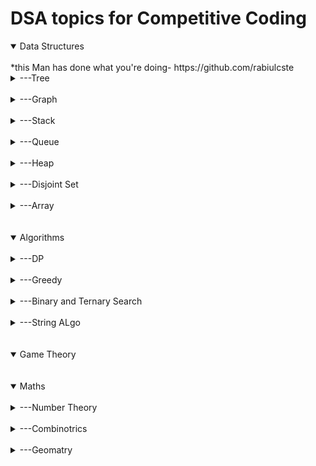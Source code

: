 # DSA topics for Competitive Coding #

<details open>
<summary>Data Structures</summary>
<br>*this Man has done what you're doing- https://github.com/rabiulcste
  <details>
  <summary>---Tree</summary>
                    <details>
                            <summary>------Binary Tree</summary>
                             Khaali
                    </details>
                    <details>
                            <summary>------Binary Search Tree</summary>
                            <details>
                                    <summary>---------------About</summary>
                                     Is a binary tree with ( "node->left < node < node -> right)
                           </details>
                           <details>
                                   <summary>---------------------Declaration</summary>
                                            --------------------------[Code](https://github.com/aayush4vedi/MyCompetitiveCoding/blob/master/spoj/tree/BST/templateBST.cpp)
                                            <br>
                                            ---------------------------------Includes:
                                            <br>
                                            ------------------------------------1.Inserting a node<br>
                                            ------------------------------------2.Deletion of a node<br>
                                            ------------------------------------3.Searching for a node<br>
                                            ------------------------------------4.Tree traversal(preorder,inorder, postorder)                                               <br>
                                            ------------------------------------5.Printing the tree(display)<br>
                                            ------------------------------------6.Has path sum<br>
                                            ------------------------------------7.Height of a node<br>
                                            ------------------------------------8.Diameter of tree<br>
                                            ------------------------------------9.Mirror a tree<br>
                                            ------------------------------------10.LCA-using BST properties, so won't work on                                     tree !=BST<br>
                                            ------------------------------------11.Print ancestors of a node<br>
                                            ------------------------------------12.Print Vertically<br>
                                            ------------------------------------13.Diagonal Print-not working with class(goto                                            GfG)<br>
                           </details>
                           <details>
                                   <summary>---------------Uses</summary>
                                   <details>
                                           <summary>---------------------In heaps/Maps</summary>
                                   </details>
                           </details>
                           <details>
                                   <summary>---------------Questions</summary>
                                            <details>
                                                     <summary>---------------------------Topic</summary>
                                                      Link: http://www.spoj.com/problems/BST/
                                                      <br>
                                                      Solution: https://www.quora.com/What-is-the-approach-to-solve-this-question-SPOJ-com-Problem-BST
                                            </details>
                           </details>
                  </details>
                  <details>
                          <summary>------Segment Tree</summary>
                          <details>
                                  <summary>---------------About</summary>
                                  ---Is a height balanced binary tree with static structure(str can't be changed once made)
                                  <br><br>------Height = log2(n)// n is #ele in array
                                  <br>------#Internal nodes = n-1
                                  <br>------#total nodes = n+n-1
                                  <br><br>
                                  ---Used in Range Queries.
                                  <br>
                                  ---Easy to think and code.
                                  <br>
                                  ---Fundamental operations:
                                  <br>
                                  ------(1)Merge: (going up) storing information(e.g. sum,min/max ele) of 2 nodes into a singe node
                                  <br>
                                  ------(2)Split: (going down) propagation of information(like: update)from parent node to it's children.It's done in **Lazy Manner.
                                  <br>Heavy light decompostion:https://blog.anudeep2011.com/heavy-light-decomposition/
                        </details>
                        <details>
                                <summary>---------------------Code: SegTree</summary>
                                          --------------------------[Code for SegTree](https://github.com/aayush4vedi/MyCompetitiveCoding/blob/master/spoj/tree/SegmentTree/template.cpp)
                                          <br>
                                          ---------------------------------Includes:
                                          <br>
                                          ------------------------------------1.Build tree-O(N)<br>
                                          ------------------------------------2.Update an index-O(logN)<br>
                                          ------------------------------------2.Update an Rante-O(NlogN) // the code gives SSGIV<br>
                                          ------------------------------------4.Range Query-O(logN)
                                          <br>
                                          ---------------------------------------------4.1 Range Sum Query<br>
                                          ---------------------------------------------4.1 Range Min Query<br>
                                          ------------------------------------TIP.To traverse array-print arr[i]
                                          </details>
                                          <details>
                                          <summary>---------------------Code: Lazy Propagation-segTree</summary>
                                          --------------------------[Code for SegTree]-LAZY PROPAGATION](https://github.com/aayush4vedi/MyCompetitiveCoding/blob/master/spoj/tree/SegmentTree/template_lazyPropagation.cpp)
                                          <br>
                                          ---------------------------------Includes:
                                          <br>
                                          ------------------------------------1.Build tree-O(N)<br>
                                          ------------------------------------2.Update an index-O(logN)<br>
                                          ------------------------------------2.Update an range-O(logN) //while upar wala does in O(nlogN)<br>
                                          ------------------------------------5.Point-Query//to see updated array(logN)
                                          <br>
                                          ------------------------------------TIP.To traverse array-REP(i,0,n)cout< < pointer-query(0,n-1,i-1);<br>
                                          ------------------------------------6.Range Query-O(logN)
                                          <br>
                                          ---------------------------------------------4.1 Range Sum Query<br>
                                          ---------------------------------------------4.1 Range Min Query
                        </details>
                        <details>
                                <summary>---------------Uses</summary>
                                <br>---------------------Range Queries in O(logN)
                        </details>
                        <details>
                                <summary>---------------Questions</summary>
                                <details>
                                        <summary>---------------------------Simple SegTree</summary>
                                                  Link: http://codeforces.com/contest/380/problem/C
                                                  <br>
                                                  Solution: https://sidhantgoyal.wordpress.com/2014/02/05/sereja-and-brackets/
                                                  <br>https://github.com/jhonber/Programming-Contest/blob/47b0e6685c18dc4dc3640fc7e1982628681ad718/codeforces/Codeforces%20Round%20%23223%20%28Div.%201%29/C.cpp
                                 </details>
                                 <details>
                                        <summary>---------------------------CodeForces collection-undone: http://codeforces.com/blog/entry/15890</summary>
                                 </details>
                                 <details>
                                        <summary>---------------------------Another collection-All done</summary>
                                                  Link: http://jaskamalkainth.github.io/Segment-tree-Problems/                                                    </details>
                        </details>
                        </details>
                        <details>
                                <summary>------Trie</summary>
                                ------------reTRIEval of data
                                <br>------------ Trie can store information about keys/numbers/strings compactly in a tree.
                                <br>------------used in dictionary searching for strings
                                <details>
                                        <summary>------------code</summary>
                                        <details>
                                                 <summary>------------1.Mine</summary>
                                                 1.GfG: use when a bool value is reqd in class(is_last,count)-doesnt contains delete- https://www.geeksforgeeks.org/trie-insert-and-search/
                                                 2.GoTigers!-easy deletion(in C)-http://yihuad.blogspot.in/2013/11/trie-implementation-in-c-geeksforgeeks.html
                                                 <br>------------------Includes:
                                                 ------------------------0.Build trie-O(n*m)<br>
                                                 ------------------------1.Insertion-O(key lenght){time},O(alphabet_size*key_lenght*no_of_keys){space}<br>
                                                 ------------------------2.Search-O(key lenght){time},O(alphabet_size*key_lenght*no_of_keys){space}<br>
                                                 ------------------------3.Deletion<br>
                                                 ------------------------4.Lexographical print<br>
                                        </details>
                                        <details>
                                                 <summary>------------2.Using map</summary>
                                                 http://pastebin.com/fyqsH65k
                                        </details>
                                         <details>
                                                 <summary>------------2.Using Linked list</summary>
                                                 http://pastebin.com/kUYHiLRC
                                        </details>
                                        <details>
                                                 <summary>------------3.Using Classes </summary>
                                                 https://gist.github.com/reterVision/8487831
                                        </details>
                                        <details>
                                                 <summary>------------4.Memory Effecient(& easy)</summary>
http://yihuad.blogspot.in/2013/11/trie-implementation-in-c-geeksforgeeks.html                                        </details>
                                </details>
                                <details>
                                        <summary>------------Questions</summary>
                                        <details>
                                                <summary>---------------(A)Bit-string wale(XOR)</summary>
                                                <details>
                                                       <summary>------------------1.Find 2 elements in array with max XOR value                                                        </summary>
                                                       Link: https://threads-iiith.quora.com/Tutorial-on-Trie-and-example-problems
                                                       <br>solution: https://www.geeksforgeeks.org/minimum-xor-value-pair/
                                              </details>
                                              <details>
                                                       <summary>------------------1.Find subarray with maximum XOR                                                        </summary>
                                                       Link: https://threads-iiith.quora.com/Tutorial-on-Trie-and-example-problems
                                                       <br>solution: https://www.geeksforgeeks.org/find-the-maximum-subarray-xor-in-a-given-array/
                                              </details>
                                              <details>
                                                       <summary>------------------1.print the number of subarrays whose XOR is less than K                                                        </summary>
                                                       Link: https://threads-iiith.quora.com/Tutorial-on-Trie-and-example-problems
                                                       <br>solution: https://www.geeksforgeeks.org/subarray-xor-less-k/
                                              </details>
                                        </details>
                                        <details>
                                                <summary>---------------(B)Alpha-string</summary>
                                                <details>
                                                        <summary>------------------(E).Add & count partial appearnces</summary>
                                                        Link:  https://www.hackerrank.com/challenges/contacts/problem <br>
                                                        Solution: https://www.hackerrank.com/challenges/contacts/editorial
                                                </details>
                                                <details>
                                                        <summary>------------------(M).Find if a string is prefix of any other</summary>
                                                        Link: https://www.hackerrank.com/challenges/no-prefix-set/problem <br>
                                                        Solution: https://www.hackerrank.com/challenges/no-prefix-set/editorial
                                                </details>              
                                                <details>
                                                        <summary>------------------(M).Phone list-SPOJ: used vector of occurrences in node declaration</summary>
                                                        Link: http://www.spoj.com/problems/PHONELST/<br>
                                                        Solution: http://theoryofprogramming.com/2015/08/24/trie-tree-practise-spoj-phonelst/
                                                </details>  
                                                <details>
                                                        <summary>------------------(D).Partial Search & Lexographical Print</summary>
                                                        Link:http://theoryofprogramming.com/2015/09/01/trie-tree-practise-spoj-dict/ 
                                                </details>                                            
                                          </details>
                                </details>
                        </details>
                        <details>
                                <summary>------BIT/AVL Tree</summary>
                                <details>
                                         <summary>Uses</summary>
                                          <details>
                                                   <summary>Find kth smallest element in array after sorting for each query</summary>
                                          </details>                                  
                                </details>
                        </details>
                        <details>
                                <summary>------Heap</summary>
                                <details>
                                        <summary>---------MinHeap</summary>
                                </details>
                                        <details>
                                        <summary>---------MaxHeap</summary>
                                </details>
                       </details>
                      <details>
                              <summary>------Red Black Tree</summary>
                      </details>
                      <details>
                              <summary>------Splay Tree</summary>
                      </details>
                      <details>
                              <summary>------Treap</summary>
                      </details>
                      <details>
                              <summary>------Suffix Tree</summary>
                      </details>
                      <details>
                              <summary>------Prefix Tree</summary>
                      </details>
             </details>
              <br>
      </details>
      <details>
              <summary>---Graph</summary>
              <details>
                      <summary>---------1.Representation</summary>
                      Link: https://gist.github.com/mailpraveens/78713d5d69601bdb6737
              </details>
               <details>
                      <summary>---------2.BFS</summary>
                      <details>
                              <summary>---------------2.1.BFS</summary>
                              link: https://github.com/rabiulcste/Graph-Theory/blob/master/BFS.cpp
                      </details>
                       <details>
                              <summary>---------------2.2.BFS using color{W,G,B}</summary>
                              link: https://github.com/rabiulcste/Graph-Theory/blob/master/BFS%20using%20color.cpp
                      </details>
                       <details>
                              <summary>---------------2.3. 2D BFS</summary>
                              Code: https://github.com/rabiulcste/Graph-Theory/blob/master/BFS%20(2D).cpp
                              example: https://stackoverflow.com/questions/37654296/breadth-first-search-on-2d-array
                      </details>
                </details>
                <details>
                      <summary>---------3.DFS</summary>
                      <details>
                               <summary>---------------3.1 DFS using adjacency list</summary>
                                link: https://github.com/rabiulcste/Graph-Theory/blob/master/DFS.cpp
                      </details>
                      <details>
                               <summary>---------------3.2 DFS using adjacency matrix</summary>
                               link: https://github.com/rabiulcste/Graph-Theory/blob/master/DFS%20using%20matrix.cpp
                      </details>
                      <details>
                               <summary>---------------3.3 2D-DFS</summary>
                               link: https://github.com/rabiulcste/Graph-Theory/blob/master/DFS%202D.cpp
                      </details>
                      <details>
                               <summary>---------------3.3 DFS - Leaf Count and Print</summary>
                               link: https://github.com/aayush4vedi/MyCompetitiveCoding/edit/master/DSA.md
                      </details>
                      <details>
                               <summary>---------------3.3 Cycle detection using DFS</summary>
                               link: https://github.com/rabiulcste/Graph-Theory/blob/master/Cycle%20in%20a%20Graph%20using%20DFS.cpp
                      </details>
              </details>
              <details>
                      <summary>---------4.Shortest Path</summary>
                      <details>
                              <summary>---------------4.1 Djikstra's {works only for + edge weight}</summary>
                              ------to find the shortest paths from the source vertex to all other vertices in the graph.
                                      <details>
                                      <summary>---------------4.1.1 Djikstra's Easy</summary>
                                      link: https://github.com/rabiulcste/Graph-Theory/blob/master/Dijkstra%20easy.cpp
                                      </details>
                                      <details>
                                      <summary>---------------4.1.2 Djikstra's 2D</summary>
                                      link: https://github.com/rabiulcste/Graph-Theory/blob/master/Dijkstra%202D.cpp
                                      </details>
                                      <details>
                                      <summary>---------------4.1.3 Djikstra's Path Print</summary>
                                      link: https://github.com/rabiulcste/Graph-Theory/blob/master/Dijkstra%20Path%20Print.cpp
                                      </details>
                                      <details>
                                      <summary>---------------4.1.4 Djikstra's !easy</summary>
                                      link: https://github.com/rabiulcste/Graph-Theory/blob/master/Dijkstra's%20Algorithm.cpp
                                      </details>https://github.com/rabiulcste/Graph-Theory/blob/master/Bellman%20Ford%20Algorithm.cpp
                      </details>
                      <details>
                              <summary>---------------4.2 Bellman Ford {works for -ve edge weight too}-O(V.E)</summary>
                              ------to find the shortest paths from the source vertex to all other vertices in the graph.
                                      <details>
                                      <summary>---------------4.2.1 Bellman Ford</summary>
                                      link: https://github.com/rabiulcste/Graph-Theory/blob/master/Bellman%20Ford%20Algorithm.cpp
                                      </details>
                                      <details>
                                      <summary>---------------4.2.2 Bellman Ford easy</summary>
                                      link: https://github.com/aayush4vedi/MyCompetitiveCoding/edit/master/DSA.md
                                      </details>
                                      <details>
                                      <summary>---------------4.2.3 Bellman Ford using matrix</summary>
                                      link: https://github.com/rabiulcste/Graph-Theory/blob/master/Bellman%20Ford%20using%20matrix.cpp
                                      </details>
                      </details>
                      <details>
                              <summary>---------------4.3 Floyd-Warshall's {works only for both +/- edge weight}-O(v^3)</summary>
                              ------used to find the shortest paths between between all pairs of vertices in a graph
                              link: 
                                      <details>
                                      <summary>---------------4.3.1 Floyd-Warshall's</summary>
                                      link: https://github.com/rabiulcste/Graph-Theory/blob/master/Floyd%20Warshall%20algorithm.cpp
                                      </details>       
                                      <details>
                                      <summary>---------------4.3.1 Floyd-Warshall's easy</summary>
                                      link: https://github.com/rabiulcste/Graph-Theory/blob/master/Floyd%20Warshall%20Easy.cpp
                                      </details>  
                      </details>                
              </details>
                <details>
                      <summary>---------5.Minimum Spanning Tree</summary>
                                <details>
                                         <summary>---------------5.1.Kruskal's - O(ElogV)</summary>
                                ---builds the spanning tree by adding edges one by one into a growing spanning tree.
                                <br>---follows GREEDY approach as in each iteration it finds an edge which has least weight and add it to the growing spanning tree.<br>
---code: https://github.com/rabiulcste/Graph-Theory/blob/master/Mst%20Krushkal%20Algorithm.cpp
                                </details>
                                <details>
                                         <summary>---------------5.2.Prim's - O((E+V)logV)</summary>
                                ---also use Greedy approach<br>---here we grow the spanning tree from a starting position<br>--- Unlike an edge in Kruskal's, we add vertex to the growing spanning tree in Prim's.<br>
code: https://github.com/rabiulcste/Graph-Theory/blob/master/Mst%20Prims%20Algorithm.cpp
                                </details>
                </details>
                <details>
                      <summary>---------6.Check Eulerian or not</summary>
                      <details>
                                <summary>-------------6.1 for directed graph</summary>
                                 ---link: https://github.com/rabiulcste/Graph-Theory/blob/master/Eulerian%20for%20Directed%20Graph.cpp
                      </details>
                       <details>
                                <summary>-------------6.1 for undirected graph</summary>
                                 ---link: https://github.com/rabiulcste/Graph-Theory/blob/master/Eulerian%20for%20Undirected%20Graph.cpp
                      </details>
              </details>
                <details>
                      <summary>---------7.Bipartite</summary>
                      <details>
                               <summary>--------------7.1 isBipartite</summary>
                               ---link: https://github.com/rabiulcste/Graph-Theory/blob/master/IsBipartite.cpp
                      </details>
                      <details>
                               <summary>--------------7.1 Max Bipartite Matching</summary>
                               ---link: https://github.com/rabiulcste/Graph-Theory/blob/master/Max%20Bipartite%20Matching.cpp
                      </details>
              </details>
              <details>
                      <summary>---------8.Topological Sort</summary>
                      <details>
                              <summary>-------------8.1 Topological Sort- Easy</summary>
                               ---link: https://github.com/rabiulcste/Graph-Theory/blob/master/Topsort%20easy%20full-code.cpp
                      </details>
                      <details>
                              <summary>-------------8.1 Topological Sort in DAG</summary>
                               ---link: https://github.com/rabiulcste/Graph-Theory/blob/master/Topsort%20in%20DAG.cpp
                      </details>                
              </details>
                <details>
                      <summary>---------9.Articulation Point</summary>
                      ---a vertex is called an articulation point if removing it and all the edges associated with it results in the increase of the number of connected components in the graph
                      <br>--code: https://github.com/rabiulcste/Graph-Theory/blob/master/Articulation%20Point.cpp
              </details>
              <details>
                      <summary>---------10. Connected</summary>
                      <details>
                                <summary>-------------10.1. No. of connected components</summary>
                                ---link: https://github.com/rabiulcste/Graph-Theory/blob/master/No.%20of%20Connected%20Components%20in%20a%20Graph.cpp
                      </details>
                      <details>
                                <summary>-------------10.2. No. of Strongly connected components</summary>
                                ---link: https://github.com/rabiulcste/Graph-Theory/blob/master/Strongly%20Connected%20Components.cpp
                      </details>
            </details>
            <details>
                      <summary>---------11.Max Flow</summary>
                      <details>
                              <summary>---------------11.1. Edmonds-Karp's</summary>
                              ---link: https://github.com/rabiulcste/Graph-Theory/blob/master/Max%20Flow%20Edmonds-Karp%20Algorithm.cpp
                      </details>
            </details>
            <details>
                     <summary>---------------12.Min Vertex Cover</summary>
                              ---link: https://github.com/rabiulcste/Graph-Theory/blob/master/Min%20Vertex%20Cover.cpp
             </details>
              <details>
                     <summary>---------------13.Cut Vertex</summary>
                              ---link: https://github.com/rabiulcste/Graph-Theory/blob/master/Cut%20Vertex.cpp
             </details>
      </details>
  </details>
  <br>
  <details>
  <summary>---Stack</summary>
    
  </details>
  <br>
  <details>
  <summary>---Queue</summary>
    
  </details>
  <br>
  <details>
  <summary>---Heap</summary>
  </details>
  <br>
  <details>  
  
  <summary>---Disjoint Set</summary>
    <details>
  <summary>---------Union Find</summary>
  ---link: https://github.com/rabiulcste/Graph-Theory/blob/master/Union-Find%20(Disjoint%20sets%20data%20structure).cpp
  </details>
  </details>
  <br>
  <details>
  <summary>---Array</summary>
    
  </details>
</details>
<br><br>
<details open>
        <summary>Algorithms</summary>
        <br>
                <details>
                        <summary>---DP</summary>
                        ##The last resort of any interviewer set on seeing you fail<br>
                        --Diff b/w MEMOIZATION & DP: https://www.codechef.com/wiki/tutorial-dynamic-programming
                        --How to identify DP problems: it must have-<br>
                        ----(A)Optimal Substructure: we can get the final answer just by combining ans of subproblems<br>
                        ----(B)Overlapping Subproblems: same value is being asked again&again."Remember your past."<br>
                        <details>
                                  <summary>---------->>>How to solve?</summary>
                                  --Fab article:https://blog.pramp.com/how-to-solve-any-dynamic-programming-problem-603b6fbbd771<br>
                                  --the FAST Method:<br>
                                  -------(1) find the First solution  - just write the (ineffecient)brute force recursion you can think of<br>
                                  -------(2) Analyse the solution - if it has both (A)&&(B); buckle up for a buttload of DPing<br>
                                  -------(3) identify the Subproblem - (top_downing)save the result of each subproblem as we compute it and then check before computing any value whether or not it’s already computed.<br>
                                  -------(4) Turn around the solution - (bottom_upping) With our previous (top-down) solution, we started with n and repeatedly broke it down into smaller and smaller values until we reached n == 1 and n == 0. Now, instead, we’ll start with the base cases and work our way up until we get the result.<br>
                        </details>
                        <details>
                                <summary>------Knapsack</summary>
                                --Given weights and values of n items, put these items in a knapsack of capacity W to get the maximum total value in the knapsack
                                <details>
                                        <summary>----------(1) 0-1 Knapsack</summary>
                                        <details>
                                                  <summary>---------->>>Bottom-up Approach(DP)</summary>
                                                  --Complexity- O(nW)<br>
                                                  --Code: https://github.com/aayush4vedi/MyCompetitiveCoding/blob/master/dp/0-1Knapsack_bottom_up.cpp
                                        </details>
                                        <details>
                                                  <summary>---------->>>Overlapping Subproblem Approach(recursion)</summary>
                                                  --Complexity- O(2^2)<br>
                                                  --Code: https://github.com/aayush4vedi/MyCompetitiveCoding/blob/master/dp/0-1Knapsack_recursive.cpp
                                        </details>                                       
                                </details>
                        </details>
                        <details>
                                <summary>------BitMask</summary>
                        </details>
                        <details>
                                <summary>------Coin Change</summary>
                        </details>
                        <details>
                                <summary>------Distict Subsequence</summary>
                        </details>
                        <details>
                                <summary>------Edit Distance</summary>
                        </details>
                        <details>
                                <summary>------LCS</summary>
                        </details>    
                        <details>
                                <summary>------Longest Increasing subseq</summary>
                        </details>    
                        <details>
                                <summary>------Longest Palindromic Subseq</summary>
                        </details>    
                        <details>
                                <summary>------Matrix Chain Multiplication</summary>
                        </details>    
                        <details>
                                <summary>------Max Sum</summary>
                        </details>    
                        <details>
                                <summary>------Min Cost</summary>
                        </details>        
                        <details>
                                <summary>------nCr</summary>
                        </details>        
                        <details>
                                <summary>------Palindomic Partitioning</summary>
                        </details>        
                        <details>
                                <summary>------RMQ-sparse table</summary>
                        </details>       
                        <details>
                                <summary>------Subset sum-2D</summary>
                        </details>        
                        <details>
                                <summary>------Weighted Job scheduling</summary>
                        </details>                          
                </details>
                <br>
                <details>
                        <summary>---Greedy</summary>
                        --How to identify Greedy problems:<br>
                        <details>
                                <summary>------------(1)Fractional Knapsack problem</summary>
                          </details>    
                </details>                
                <br>  
                <details>
                        <summary>---Binary and Ternary Search</summary>
                </details>
                <br>
                <details>
                        <summary>---String ALgo<summary>
                </details>
</details>
<br><br>
<details open>
<summary>Game Theory</summary>

</details>
<br><br>
<details open>
    <summary>Maths</summary><br>
    <details>
    <summary>---Number Theory</summary>
    </details><br>
    <details>
    <summary>---Combinotrics</summary>
    </details><br>
    <details>
    <summary>---Geomatry</summary>
    </details><br>
</details>
<br><br><br>
